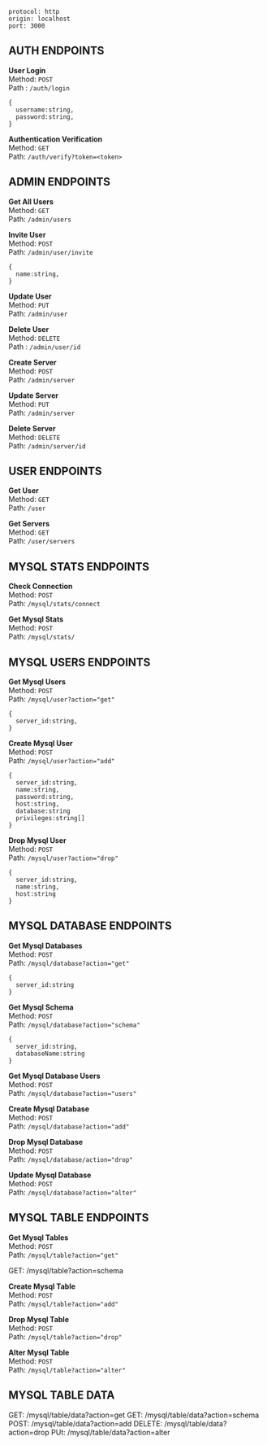 ```
protocol: http
origin: localhost
port: 3000
```

## AUTH ENDPOINTS

**User Login**\
Method: `POST`\
Path : `/auth/login`

```
{
  username:string,
  password:string,
}
```

**Authentication Verification**\
Method: `GET`\
Path: `/auth/verify?token=<token>`

## ADMIN ENDPOINTS

**Get All Users**\
Method: `GET`\
Path: `/admin/users`

**Invite User**\
Method: `POST`\
Path: `/admin/user/invite`

```
{
  name:string,
}
```

**Update User**\
Method: `PUT`\
Path: `/admin/user`

**Delete User**\
Method: `DELETE`\
Path : `/admin/user/id`

**Create Server**\
Method: `POST`\
Path: `/admin/server`

**Update Server**\
Method: `PUT`\
Path: `/admin/server`

**Delete Server**\
Method: `DELETE`\
Path: `/admin/server/id`

## USER ENDPOINTS

**Get User**\
Method: `GET`\
Path: `/user`

**Get Servers**\
Method: `GET`\
Path: `/user/servers`

## MYSQL STATS ENDPOINTS

**Check Connection**\
Method: `POST`\
Path: `/mysql/stats/connect`

**Get Mysql Stats**\
Method: `POST`\
Path: `/mysql/stats/`

## MYSQL USERS ENDPOINTS

**Get Mysql Users**\
Method: `POST`\
Path: `/mysql/user?action="get"`

```
{
  server_id:string,
}
```

**Create Mysql User**\
Method: `POST`\
Path: `/mysql/user?action="add"`

```
{
  server_id:string,
  name:string,
  password:string,
  host:string,
  database:string
  privileges:string[]
}
```

**Drop Mysql User**\
Method: `POST`\
Path: `/mysql/user?action="drop"`

```
{
  server_id:string,
  name:string,
  host:string
}
```

## MYSQL DATABASE ENDPOINTS

**Get Mysql Databases**\
Method: `POST`\
Path: `/mysql/database?action="get"`

```
{
  server_id:string
}
```

**Get Mysql Schema**\
Method: `POST`\
Path: `/mysql/database?action="schema"`

```
{
  server_id:string,
  databaseName:string
}
```

**Get Mysql Database Users**\
Method: `POST`\
Path: `/mysql/database?action="users"`

**Create Mysql Database**\
Method: `POST`\
Path: `/mysql/database?action="add"`

**Drop Mysql Database**\
Method: `POST`\
Path: `/mysql/database/action="drop"`

**Update Mysql Database**\
Method: `POST`\
Path: `/mysql/database?action="alter"`

## MYSQL TABLE ENDPOINTS

**Get Mysql Tables**\
Method: `POST`\
Path: `/mysql/table?action="get"`

GET: /mysql/table?action=schema

**Create Mysql Table**\
Method: `POST`\
Path: `/mysql/table?action="add"`

**Drop Mysql Table**\
Method: `POST`\
Path: `/mysql/table?action="drop"`

**Alter Mysql Table**\
Method: `POST`\
Path: `/mysql/table?action="alter"`

## MYSQL TABLE DATA

GET: /mysql/table/data?action=get
GET: /mysql/table/data?action=schema
POST: /mysql/table/data?action=add
DELETE: /mysql/table/data?action=drop
PUt: /mysql/table/data?action=alter

